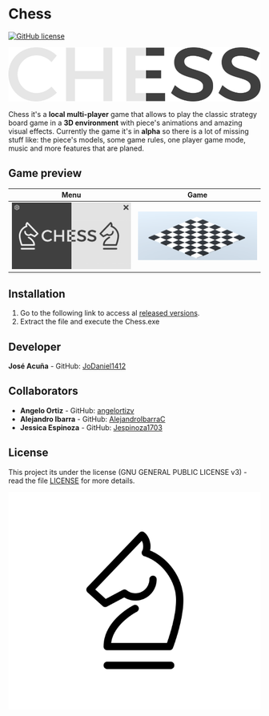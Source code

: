 # **Chess**

<a href="https://github.com/JoDaniel1412/Chess/blob/master/LICENSE"><img alt="GitHub license" src="https://img.shields.io/badge/license-GPL--3.0-green.svg"></a>

![Logo](Doc/Logo.png)

Chess it's a **local multi-player** game that allows to play the classic strategy board game
in a **3D environment** with piece's animations and amazing visual effects.
Currently the game it's in **alpha** so there is a lot of missing stuff like: the piece's models, 
some game rules, one player game mode, music and more features that are planed.
 
 ## Game preview
 Menu                       | Game                      |
 :-------------------------:|:-------------------------:|
 ![Menu](Doc/MainScene.png) | ![Game](Doc/Game.GIF)
 

## Installation
1. Go to the following link to access al [released versions](https://github.com/JoDaniel1412/Chess/releases).
2. Extract the file and execute the Chess.exe

## Developer
**José Acuña** - GitHub: [JoDaniel1412](https://github.com/JoDaniel1412)

## Collaborators
* **Angelo Ortiz** - GitHub: [angelortizv](https://github.com/angelortizv)
* **Alejandro Ibarra** - GitHub: [AlejandroIbarraC](https://github.com/AlejandroIbarraC)
* **Jessica Espinoza** - GitHub: [Jespinoza1703](https://github.com/Jespinoza1703)

## License

This project its under the license (GNU GENERAL PUBLIC LICENSE v3) - read the file 
[LICENSE](LICENSE.md) for more details.

![Icon](Doc/Icon.png)
